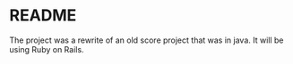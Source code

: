# README

The project was a rewrite of an old score project that was in java. It will be using Ruby on Rails.


